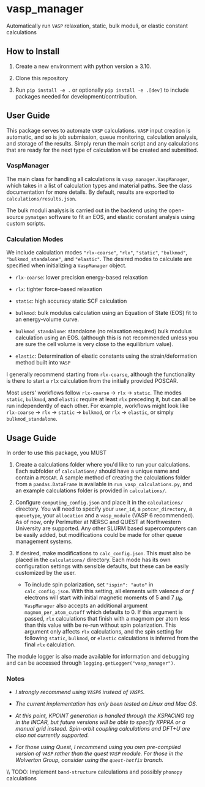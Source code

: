 # vasp\_manager

Automatically run `VASP` relaxation, static, bulk moduli, or elastic constant
calculations

## How to Install

1. Create a new environment with python version $\geq$ 3.10.

2. Clone this repository

3. Run `pip install -e .` or optionally `pip install -e .[dev]` to include
packages needed for development/contribution.

## User Guide

This package serves to automate `VASP` calculations. `VASP` input creation is
automatic, and so is job submission, queue monitoring, calculation analysis, and
storage of the results. Simply rerun the main script and any calculations that
are ready for the next type of calculation will be created and submitted.

### VaspManager

The main class for handling all calculations is `vasp_manager.VaspManager`,
which takes in a list of calculation types and material paths. See the class
documentation for more details. By default, results are exported to
`calculations/results.json`.

The bulk moduli analysis is carried out in the backend using the open-source
`pymatgen` software to fit an EOS, and elastic constant analysis using custom
scripts.

### Calculation Modes

We include calculation modes `"rlx-coarse"`, `"rlx"`, `"static"`, `"bulkmod"`,
`"bulkmod_standalone"`, and `"elastic"`.  The desired modes to calculate are
specified when initializing a `VaspManager` object.

* `rlx-coarse`: lower precision energy-based relaxation

* `rlx`: tighter force-based relaxation

* `static`: high accuracy static SCF calculation

* `bulkmod`: bulk modulus calculation using an Equation of State (EOS) fit to an
energy-volume curve.

* `bulkmod_standalone`: standalone (no relaxation required) bulk modulus
calculation using an EOS.  (although this is not recommended unless you are sure
the cell volume is very close to the equilibrium value).

* `elastic`: Determination of elastic constants using the strain/deformation
method built into `VASP`

I generally recommend starting from `rlx-coarse`, although the functionality is
there to start a `rlx` calculation from the initially provided POSCAR.

Most users' workflows follow `rlx-coarse` &#8594; `rlx` &#8594; `static`. The
modes `static`, `bulkmod`, and `elastic` require at least `rlx` preceding it,
but can all be run independently of each other.  For example, workflows might
look like `rlx-coarse` &#8594; `rlx` &#8594; `static` &#8594; `bulkmod`, or
`rlx` &#8594; `elastic`, or simply `bulkmod_standalone`.

## Usage Guide

In order to use this package, you MUST

1. Create a calculations folder where you'd like to run your calculations.  Each
subfolder of `calculations/` should have a unique name and contain a `POSCAR`. A
sample method of creating the calculations folder from a `pandas.DataFrame` is
available in `run_vasp_calculations.py`, and an example calculations folder is
provided in `calculations/`.

2. Configure `computing_config.json` and place it in the `calculations/`
directory.  You will need to specify your `user_id`, a `potcar_directory`, a
`queuetype`, your `allocation` and a `vasp_module` (VASP 6 recommended). As of
now, only Perlmutter at NERSC and QUEST at Northwestern University are
supported. Any other SLURM based supercomputers can be easily added, but
modifications could be made for other queue management systems.

3. If desired, make modifications to `calc_config.json`. This must also be
placed in the `calculations/` directory. Each mode has its own configuration
settings with sensible defaults, but these can be easily customized by the user.

    * To include spin polarization, set `"ispin": "auto"` in
      `calc_config.json`. With this setting, all elements with valence *d* or
      *f* electrons will start with initial magnetic moments of 5 and 7
      $\mu_B$. `VaspManager` also accepts an additional argument
      `magmom_per_atom_cutoff` which defaults to 0. If this argument is passed,
      `rlx` calculations that finish with a magmom per atom less than this
      value with be re-run without spin polarization. This argument only
      affects `rlx` calculations, and the spin setting for following `static`,
      `bulkmod`, or `elastic` calculations is inferred from the final `rlx`
      calculation.

The module logger is also made available for information and debugging and can
be accessed through `logging.getLogger("vasp_manager")`.

### Notes

* *I strongly recommend using `VASP6` instead of `VASP5`.*

* *The current implementation has only been tested on Linux and Mac OS.*

* *At this point, KPOINT generation is handled through the KSPACING
tag in the INCAR, but future versions will be able to specify KPPRA or a manual
grid instead. Spin-orbit coupling calculations and DFT+U are also not currently
supported.*

* *For those using Quest, I recommend using you own pre-compiled version of `VASP`
rather than the quest `VASP` module. For those in the Wolverton Group, consider
using the `quest-hotfix` branch.*

\\\ TODO: Implement `band-structure` calculations and possibly `phonopy`
calculations
